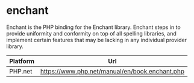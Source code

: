 # enchant

Enchant is the PHP binding for the Enchant library. Enchant steps in to provide uniformity and conformity on top of all spelling libraries, and implement certain features that may be lacking in any individual provider library.

| Platform | Url                                                              |
|----------|------------------------------------------------------------------|
| PHP.net  | https://www.php.net/manual/en/book.enchant.php                   |
